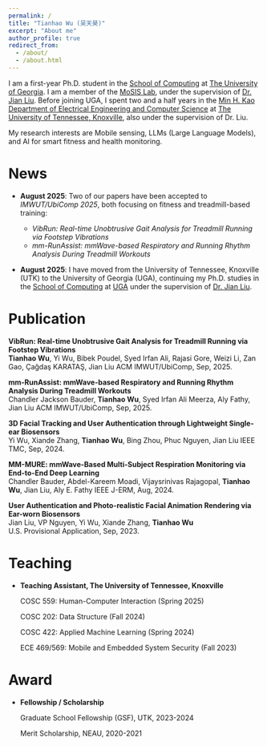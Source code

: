 ```yaml
---
permalink: /
title: "Tianhao Wu (吴天昊)"
excerpt: "About me"
author_profile: true
redirect_from: 
  - /about/
  - /about.html
---
```

<!-- I am a second-year Ph.D. student in the Min H. Kao Department of Electrical Engineering and Computer Science at [The University of Tennessee, Knoxville](https://www.utk.edu/). I am a member of the [MoSIS Lab](https://mosis.eecs.utk.edu/members.html), under the supervision of [Dr. Jian Liu](https://web.eecs.utk.edu/~jliu/). --> 

I am a first-year Ph.D. student in the [School of Computing](https://computing.uga.edu/) at [The University of Georgia](https://www.uga.edu/). I am a member of the [MoSIS Lab](https://mosis.uga.edu/), under the supervision of [Dr. Jian Liu](https://mosis.uga.edu/jianliu/). Before joining UGA, I spent two and a half years in the [Min H. Kao Department of Electrical Engineering and Computer Science](https://www.eecs.utk.edu/) at [The University of Tennessee, Knoxville](https://www.utk.edu/), also under the supervision of Dr. Liu.  

My research interests are Mobile sensing, LLMs (Large Language Models), and AI for smart fitness and health monitoring. 



News
======
- **August 2025**: Two of our papers have been accepted to *IMWUT/UbiComp 2025*, both focusing on fitness and treadmill-based training:  
  - *VibRun: Real-time Unobtrusive Gait Analysis for Treadmill Running via Footstep Vibrations*  
  - *mm-RunAssist: mmWave-based Respiratory and Running Rhythm Analysis During Treadmill Workouts*  

- **August 2025**: I have moved from the University of Tennessee, Knoxville (UTK) to the University of Georgia (UGA), continuing my Ph.D. studies in the [School of Computing](https://computing.uga.edu/) at [UGA](https://www.uga.edu/) under the supervision of [Dr. Jian Liu](https://mosis.uga.edu/jianliu/).


Publication
======
**VibRun: Real-time Unobtrusive Gait Analysis for Treadmill Running via Footstep Vibrations**  
**Tianhao Wu**, Yi Wu, Bibek Poudel, Syed Irfan Ali, Rajasi Gore, Weizi Li, Zan Gao, Çağdaş KARATAŞ, Jian Liu
ACM IMWUT/UbiComp, Sep, 2025.

**mm-RunAssist: mmWave-based Respiratory and Running Rhythm Analysis During Treadmill Workouts**  
Chandler Jackson Bauder, **Tianhao Wu**, Syed Irfan Ali Meerza, Aly Fathy, Jian Liu
ACM IMWUT/UbiComp, Sep, 2025.

**3D Facial Tracking and User Authentication through Lightweight Single-ear Biosensors**  
Yi Wu, Xiande Zhang, **Tianhao Wu**, Bing Zhou, Phuc Nguyen, Jian Liu
IEEE TMC, Sep, 2024.

**MM-MURE: mmWave-Based Multi-Subject Respiration Monitoring via End-to-End Deep Learning**  
Chandler Bauder, Abdel-Kareem Moadi, Vijaysrinivas Rajagopal, **Tianhao Wu**, Jian Liu, Aly E. Fathy 
IEEE J-ERM, Aug, 2024.

**User Authentication and Photo-realistic Facial Animation Rendering via Ear-worn Biosensors**  
Jian Liu, VP Nguyen, Yi Wu, Xiande Zhang, **Tianhao Wu**   
U.S. Provisional Application, Sep, 2023.

Teaching
======

- **Teaching Assistant, The University of Tennessee, Knoxville**

    COSC 559: Human-Computer Interaction (Spring 2025)
  
    COSC 202: Data Structure (Fall 2024)

    COSC 422: Applied Machine Learning (Spring 2024)

    ECE 469/569: Mobile and Embedded System Security (Fall 2023)

Award
======
- **Fellowship / Scholarship**

    Graduate School Fellowship (GSF), UTK, 2023-2024

    Merit Scholarship, NEAU, 2020-2021


